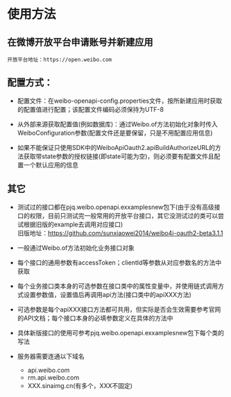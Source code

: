 ﻿使用方法
=

在微博开放平台申请账号并新建应用
-
	开放平台地址：https://open.weibo.com

配置方式：
-
 + 配置文件：在weibo-openapi-config.properties文件，按所新建应用时获取的配置值进行配置；该配置文件编码必须保持为UTF-8  

 + 从外部来源获取配置值(例如数据库)：通过Weibo.of方法初始化对象时传入WeiboConfiguration参数(配置文件还是要保留，只是不用配置应用信息)  

 + 如果不能保证只使用SDK中的WeiboApiOauth2.apiBuildAuthorizeURL的方法获取带state参数的授权链接(即state可能为空)，则必须要有配置文件且配置一个默认应用的信息

其它
-
 + 测试过的接口都在pjq.weibo.openapi.exxamplesnew包下(由于没有高级接口的权限，目前只测试完一般常用的开放平台接口，其它没测试过的类可以尝试根据旧版的example去调用对应接口)  
	旧版地址：https://github.com/sunxiaowei2014/weibo4j-oauth2-beta3.1.1

 + 一般通过Weibo.of方法初始化业务接口对象  

 + 每个接口的通用参数有accessToken；clientId等参数从对应参数名的方法中获取

 + 每个业务接口类本身的可选参数在接口类中的属性变量中，并使用链式调用方式设置参数值，设置值后再调用api方法(接口类中的apiXXX方法)  

 + 可选参数是每个apiXXX接口方法都可共用，但实际是否会生效需要参考官网的API文档；每个接口本身的必填参数定义在具体的方法中  

 + 具体新版接口的使用可参考pjq.weibo.openapi.exxamplesnew包下每个类的写法  

 + 服务器需要连通以下域名
	+ api.weibo.com  
	+ rm.api.weibo.com  
	+ XXX.sinaimg.cn(有多个，XXX不固定)